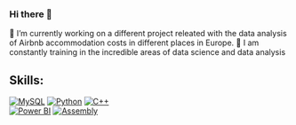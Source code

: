 ### Hi there 👋

<!--
**AlfonsinaMarti/AlfonsinaMarti** is a ✨ _special_ ✨ repository because its `README.md` (this file) appears on your GitHub profile.-->

🔭 I’m currently working on a different project releated with the data analysis of Airbnb accommodation costs in different places in Europe.
🌱 I am constantly training in the incredible areas of data science and data analysis

## Skills:
[![MySQL](https://img.shields.io/badge/iOS-999999?style=for-the-badge&logo=apple&logoColor=white&labelColor=101010)]()
[![Python](https://img.shields.io/badge/Swift-FA7343?style=for-the-badge&logo=swift&logoColor=white&labelColor=101010)]()
[![C++](https://img.shields.io/badge/Xcode-1575F9?style=for-the-badge&logo=xcode&logoColor=white&labelColor=101010)]()
</br>
[![Power BI](https://img.shields.io/badge/Android-3DDC84?style=for-the-badge&logo=android&logoColor=white&labelColor=101010)]()
[![Assembly](https://img.shields.io/badge/Kotlin-0095D5?style=for-the-badge&logo=kotlin&logoColor=white&labelColor=101010)]()
</br>
